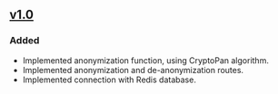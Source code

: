 ## [v1.0]
### Added
- Implemented anonymization function, using CryptoPan algorithm.
- Implemented anonymization and de-anonymization routes.
- Implemented connection with Redis database.

[v1.0]: https://gitlab.com/palantir-project/ti-as/-/tags/v1.0